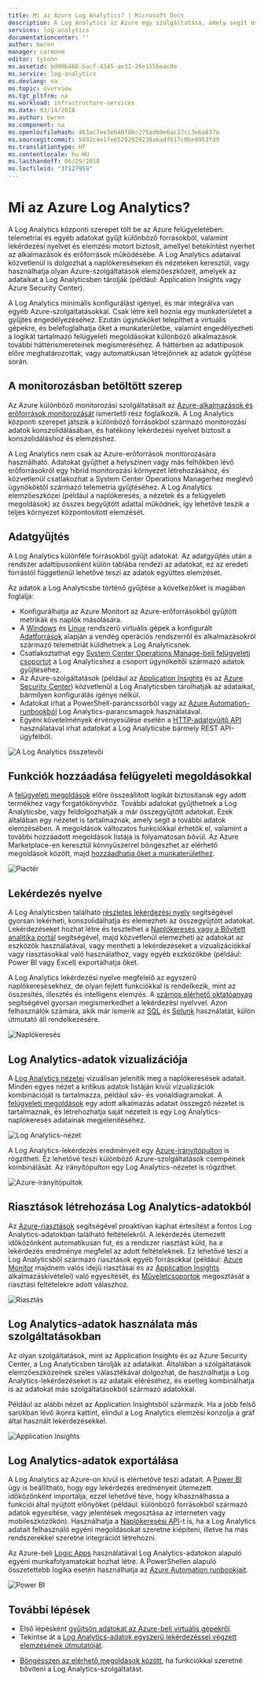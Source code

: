 ```yaml
---
title: Mi az Azure Log Analytics? | Microsoft Docs
description: A Log Analytics az Azure egy szolgáltatása, amely segít összegyűjteni és elemezni a felhőben és a helyszíni környezetekben található erőforrások által létrehozott működési adatokat.  Ez a cikk tömör áttekintést nyújt a Log Analytics különböző összetevőiről, és részletes tartalmakra mutató hivatkozásokat tartalmaz.
services: log-analytics
documentationcenter: ''
author: bwren
manager: carmonm
editor: tysonn
ms.assetid: bd90b460-bacf-4345-ae31-26e155beac0e
ms.service: log-analytics
ms.devlang: na
ms.topic: overview
ms.tgt_pltfrm: na
ms.workload: infrastructure-services
ms.date: 03/14/2018
ms.author: bwren
ms.component: na
ms.openlocfilehash: 463ac7ee3e640f8bc275adb9e6ac27cc3e6a037a
ms.sourcegitcommit: 5892c4e1fe65282929230abadf617c0be8953fd9
ms.translationtype: HT
ms.contentlocale: hu-HU
ms.lasthandoff: 06/29/2018
ms.locfileid: "37127959"
---
```

# <a name="what-is-azure-log-analytics"></a>Mi az Azure Log Analytics?
A Log Analytics központi szerepet tölt be az Azure felügyeletében: telemetriai és egyéb adatokat gyűjt különböző forrásokból, valamint lekérdezési nyelvet és elemzési motort biztosít, amellyel betekintést nyerhet az alkalmazások és erőforrások működésébe.  A Log Analytics adataival közvetlenül is dolgozhat a naplókereséseken és nézeteken keresztül, vagy használhatja olyan Azure-szolgáltatások elemzőeszközeit, amelyek az adataikat a Log Analyticsben tárolják (például: Application Insights vagy Azure Security Center).  

A Log Analytics minimális konfigurálást igényel, és már integrálva van egyéb Azure-szolgáltatásokkal.  Csak létre kell hoznia egy munkaterületet a gyűjtés engedélyezéséhez.  Ezután ügynököket telepíthet a virtuális gépekre, és belefoglalhatja őket a munkaterületbe, valamint engedélyezheti a logikát tartalmazó felügyeleti megoldásokat különböző alkalmazások további háttérismereteinek megismeréséhez.  A háttérben az adattípusok előre meghatározottak, vagy automatikusan létrejönnek az adatok gyűjtése során.


## <a name="role-in-monitoring"></a>A monitorozásban betöltött szerep

Az Azure különböző monitorozási szolgáltatásait az [Azure-alkalmazások és erőforrások monitorozását](../monitoring-and-diagnostics/monitoring-overview.md) ismertető rész foglalkozik.  A Log Analytics központi szerepet játszik a különböző forrásokból származó monitorozási adatok konszolidálásában, és hatékony lekérdezési nyelvet biztosít a konszolidáláshoz és elemzéshez.  

A Log Analytics nem csak az Azure-erőforrások monitorozására használható.  Adatokat gyűjthet a helyszínen vagy más felhőkben lévő erőforrásokról egy hibrid monitorozási környezet létrehozásához, és közvetlenül csatlakozhat a System Center Operations Managerhez meglévő ügynököktől származó telemetria gyűjtéséhez.  A Log Analytics elemzőeszközei (például a naplókeresés, a nézetek és a felügyeleti megoldások) az összes begyűjtött adattal működnek, így lehetővé teszik a teljes környezet központosított elemzését.



## <a name="data-collection"></a>Adatgyűjtés
A Log Analytics különféle forrásokból gyűjt adatokat.  Az adatgyűjtés után a rendszer adattípusonként külön táblába rendezi az adatokat, ez az eredeti forrástól függetlenül lehetővé teszi az adatok együttes elemzését.

Az adatok a Log Analyticsbe történő gyűjtése a következőket is magában foglalja:

- Konfigurálhatja az Azure Monitort az Azure-erőforrásokból gyűjtött metrikák és naplók másolására.
- A [Windows](log-analytics-windows-agent.md) és [Linux](log-analytics-linux-agents.md) rendszerű virtuális gépek a konfigurált [Adatforrások](log-analytics-data-sources.md) alapján a vendég operációs rendszerről és alkalmazásokról származó telemetriát küldhetnek a Log Analyticsnek.  
- Csatlakoztathat egy [System Center Operations Manage-beli felügyeleti csoportot](log-analytics-om-agents.md) a Log Analyticshez a csoport ügynökeitől származó adatok gyűjtéséhez.
- Az Azure-szolgáltatások (például az [Application Insights](https://docs.microsoft.com/azure/application-insights/) és az [Azure Security Center](https://docs.microsoft.com/azure/security-center/)) közvetlenül a Log Analyticsben tárolhatják az adataikat, bármilyen konfigurálás igénye nélkül.
- Adatokat írhat a PowerShell-parancssorból vagy az [Azure Automation-runbookból](../automation/automation-runbook-types.md) Log Analytics-parancsmagok használatával.
- Egyéni követelmények érvényesülése esetén a [HTTP-adatgyűjtő API](log-analytics-data-collector-api.md) használatával írhat adatokat a Log Analyticsbe bármely REST API-ügyfélből.


![A Log Analytics összetevői](media/log-analytics-overview/collecting-data.png)

## <a name="add-functionality-with-management-solutions"></a>Funkciók hozzáadása felügyeleti megoldásokkal
A [felügyeleti megoldások](log-analytics-add-solutions.md) előre összeállított logikát biztosítanak egy adott termékhez vagy forgatókönyvhöz.  További adatokat gyűjthetnek a Log Analyticsbe, vagy feldolgozhatják a már összegyűjtött adatokat.  Ezek általában egy nézetet is tartalmaznak, amely segít a további adatok elemzésében.  A megoldások változatos funkciókkal érhetők el, valamint a további hozzáadott megoldások listája is folyamatosan bővül.  Az Azure Marketplace-en keresztül könnyűszerrel böngészhet az elérhető megoldások között, majd [hozzáadhatja őket a munkaterülethez](log-analytics-add-solutions.md).  

![Piactér](media/log-analytics-overview/solutions.png)


## <a name="query-language"></a>Lekérdezés nyelve

A Log Analyticsben található [részletes lekérdezési nyelv](http://docs.loganalytics.io) segítségével gyorsan lekérheti, konszolidálhatja és elemezheti az összegyűjtött adatokat.  Lekérdezéseket hozhat létre és tesztelhet a [Naplókeresés vagy a Bővített analitika portál](log-analytics-log-search-portals.md) segítségével, majd közvetlenül elemezheti az adatokat az eszközök használatával, vagy mentheti a lekérdezéseket a vizualizációkkal vagy riasztásokkal való használathoz, vagy egyéb eszközökbe (például: Power BI vagy Excel) exportálhatja őket.

A Log Analytics lekérdezési nyelve megfelelő az egyszerű naplókeresésekhez, de olyan fejlett funkciókkal is rendelkezik, mint az összesítés, illesztés és intelligens elemzés. A [számos elérhető oktatóanyag](https://docs.loganalytics.io/docs/Learn/Tutorials) segítségével gyorsan megismerkedhet a lekérdezési nyelvvel.  Azon felhasználók számára, akik már ismerik az [SQL](https://docs.loganalytics.io/docs/Learn/References/SQL-to-Azure-Log-Analytics) és [Splunk](https://docs.loganalytics.io/docs/Learn/References/Splunk-to-Azure-Log-Analytics) használatát, külön útmutató áll rendelkezésére.

![Naplókeresés](media/log-analytics-overview/analytics-query.png)


## <a name="visualize-log-analytics-data"></a>Log Analytics-adatok vizualizációja

A [Log Analytics nézetei](log-analytics-view-designer.md) vizuálisan jelenítik meg a naplókeresések adatait.  Minden egyes nézet a kritikus adatok listáján kívül vizualizációk kombinációját is tartalmazza, például sáv- és vonaldiagramokat.  A [felügyeleti megoldások](#add-functionality-with-management-solutions) egy adott alkalmazás adatait összegző nézetet is tartalmaznak, és létrehozhatja saját nézeteit is egy Log Analytics-naplókeresés adatainak megjelenítéséhez.

![Log Analytics-nézet](media/log-analytics-overview/view.png)

A Log Analytics-lekérdezés eredményeit egy [Azure-irányítópulton](../azure-portal/azure-portal-dashboards.md) is rögzítheti. Ez lehetővé teszi különböző Azure-szolgáltatások csempéinek kombinálását.  Az irányítópulton egy Log Analytics-nézetet is rögzíthet.

![Azure-irányítópultok](media/log-analytics-overview/dashboard.png)

## <a name="creating-alerts-from-log-analytics-data"></a>Riasztások létrehozása Log Analytics-adatokból

Az [Azure-riasztások](../monitoring-and-diagnostics/monitoring-overview-unified-alerts.md) segítségével proaktívan kaphat értesítést a fontos Log Analytics-adatokban található feltételekről.  A lekérdezés ütemezett időközönként automatikusan fut, és a rendszer riasztást küld, ha a lekérdezés eredménye megfelel az adott feltételeknek.  Ez lehetővé teszi a Log Analyticsből származó riasztások egyéb forrásokkal (például: [Azure Monitor](../monitoring-and-diagnostics/monitoring-near-real-time-metric-alerts.md) majdnem valós idejű riasztásai és az [Application Insights](../application-insights/app-insights-alerts.md) alkalmazáskivételei) való egyesítését, és [Műveletcsoportok](../monitoring-and-diagnostics/monitoring-action-groups.md) megosztását a riasztási feltételekre adott válaszhoz.

![Riasztás](media/log-analytics-overview/alerts.png)


## <a name="using-log-analytics-data-in-other-services"></a>Log Analytics-adatok használata más szolgáltatásokban
Az olyan szolgáltatások, mint az Application Insights és az Azure Security Center, a Log Analyticsben tárolják az adataikat.  Általában a szolgáltatások elemzőeszközeinek széles választékával dolgozhat, de használhatja a Log Analytics-lekérdezéseket is az adataik eléréséhez, és esetleg kombinálhatja is az adatokat más szolgáltatásokból származó adatokkal.  

Például az alábbi nézet az Application Insightsból származik.  Ha a jobb felső sarokban lévő ikonra kattint, elindul a Log Analytics elemzési konzolja a gráf által használt lekérdezésekkel.

![Application Insights](media/log-analytics-overview/application-insights.png)


## <a name="exporting-log-analytics-data"></a>Log Analytics-adatok exportálása

A Log Analytics az Azure-on kívül is elérhetővé teszi adatait.  A [Power BI](log-analytics-powerbi.md) úgy is beállítható, hogy egy lekérdezés eredményeit ütemezett időközönként importálja, ezzel lehetővé téve, hogy kihasználhassa a funkciói által nyújtott előnyöket (például: különböző forrásokból származó adatok egyesítése, vagy jelentések megosztása az interneten vagy mobileszközökön).  Használhatja a [Naplókeresési API](log-analytics-log-search-api.md)-t is, ha a Log Analytics adatait felhasználó egyéni megoldásokat szeretne kiépíteni, illetve ha más rendszerekkel szeretne integrációt létrehozni.

Az Azure-beli [Logic Apps](../logic-apps/logic-apps-overview.md) használatával Log Analytics-adatokon alapuló egyéni munkafolyamatokat hozhat létre.  A PowerShellen alapuló összetettebb logika esetén használhatja az [Azure Automation runbookjait](../automation/automation-runbook-types.md).

![Power BI](media/log-analytics-overview/export.png)



## <a name="next-steps"></a>További lépések
- Első lépésként [gyűjtsön adatokat az Azure-beli virtuális gépekről](log-analytics-quick-collect-azurevm.md).
- Tekintse át a [Log Analytics-adatok egyszerű lekérdezéssel végzett elemzésének útmutatóját](log-analytics-tutorial-viewdata.md).
* [Böngésszen az elérhető megoldások között](log-analytics-add-solutions.md), ha funkciókkal szeretné bővíteni a Log Analytics-szolgáltatást.

